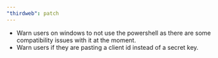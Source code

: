```yaml
---
"thirdweb": patch
---
```


- Warn users on windows to not use the powershell as there are some compatibility issues with it at the moment.
- Warn users if they are pasting a client id instead of a secret key.
